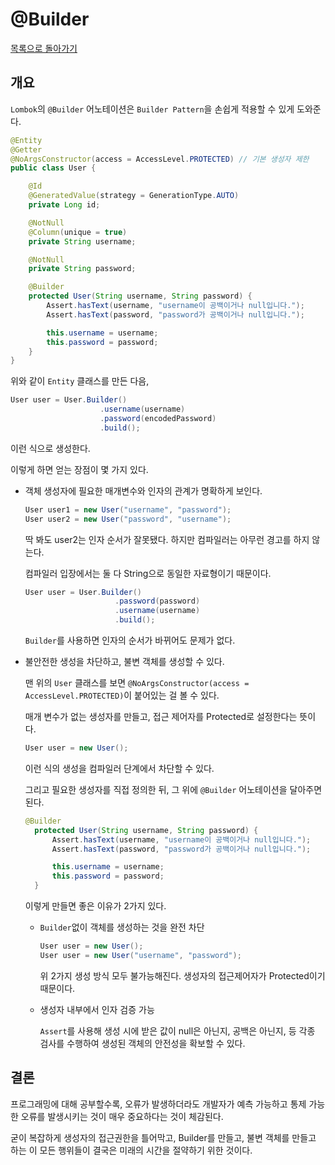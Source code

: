 # @Builder

[목록으로 돌아가기](/README.md)

## 개요

`Lombok`의 `@Builder` 어노테이션은 `Builder Pattern`을 손쉽게 적용할 수 있게 도와준다.

```Java
@Entity
@Getter
@NoArgsConstructor(access = AccessLevel.PROTECTED) // 기본 생성자 제한
public class User {

    @Id
    @GeneratedValue(strategy = GenerationType.AUTO)
    private Long id;

    @NotNull
    @Column(unique = true)
    private String username;

    @NotNull
    private String password;

    @Builder
    protected User(String username, String password) {
        Assert.hasText(username, "username이 공백이거나 null입니다.");
        Assert.hasText(password, "password가 공백이거나 null입니다.");

        this.username = username;
        this.password = password;
    }
}
```

위와 같이 `Entity` 클래스를 만든 다음,

```Java
User user = User.Builder()
                    .username(username)
                    .password(encodedPassword)
                    .build();
```

이런 식으로 생성한다.

이렇게 하면 얻는 장점이 몇 가지 있다.

* 객체 생성자에 필요한 매개변수와 인자의 관계가 명확하게 보인다.

  ```Java
  User user1 = new User("username", "password");
  User user2 = new User("password", "username");
  ```

  딱 봐도 user2는 인자 순서가 잘못됐다. 하지만 컴파일러는 아무런 경고를 하지 않는다.

  컴파일러 입장에서는 둘 다 String으로 동일한 자료형이기 때문이다.

  ```Java
  User user = User.Builder()
                      .password(password)
                      .username(username)
                      .build();
  ```

  `Builder`를 사용하면 인자의 순서가 바뀌어도 문제가 없다.

* 불안전한 생성을 차단하고, 불변 객체를 생성할 수 있다.

  맨 위의 `User` 클래스를 보면 `@NoArgsConstructor(access = AccessLevel.PROTECTED)`이 붙어있는 걸 볼 수 있다.

  매개 변수가 없는 생성자를 만들고, 접근 제어자를 Protected로 설정한다는 뜻이다.

  ```Java
  User user = new User();
  ```

  이런 식의 생성을 컴파일러 단계에서 차단할 수 있다.

  그리고 필요한 생성자를 직접 정의한 뒤, 그 위에 `@Builder` 어노테이션을 달아주면 된다.

  ```Java
  @Builder
    protected User(String username, String password) {
        Assert.hasText(username, "username이 공백이거나 null입니다.");
        Assert.hasText(password, "password가 공백이거나 null입니다.");

        this.username = username;
        this.password = password;
    }
  ```

  이렇게 만들면 좋은 이유가 2가지 있다.

  * `Builder`없이 객체를 생성하는 것을 완전 차단

    ```Java
    User user = new User();
    User user = new User("username", "password");
    ```

    위 2가지 생성 방식 모두 불가능해진다. 생성자의 접근제어자가 Protected이기 때문이다.

  * 생성자 내부에서 인자 검증 가능

    `Assert`를 사용해 생성 시에 받은 값이 null은 아닌지, 공백은 아닌지, 등 각종 검사를 수행하여 생성된 객체의 안전성을 확보할 수 있다.

## 결론

프로그래밍에 대해 공부할수록, 오류가 발생하더라도 개발자가 예측 가능하고 통제 가능한 오류를 발생시키는 것이 매우 중요하다는 것이 체감된다.

굳이 복잡하게 생성자의 접근권한을 틀어막고, Builder를 만들고, 불변 객체를 만들고 하는 이 모든 행위들이 결국은 미래의 시간을 절약하기 위한 것이다.
